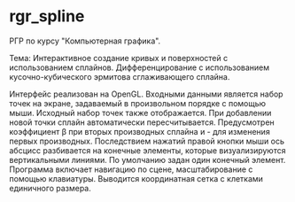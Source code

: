 rgr_spline
==========

РГР по курсу "Компьютерная графика".

Тема:
Интерактивное создание кривых и поверхностей с использованием сплайнов.
Дифференцирование с использованием кусочно-кубического эрмитова сглаживающего сплайна.

Интерфейс реализован на OpenGL.
Входными данными является набор точек на экране, задаваемый в произвольном порядке с помощью мыши. Исходный набор точек также отображается. При добавлении новой точки сплайн автоматически пересчитывается.
Предусмотрен коэффициент β при вторых производных сплайна и - для изменения первых производных. Последствием нажатий правой кнопки мыши ось абсцисс разбивается на конечные элементы, которые визуализируются вертикальными линиями. По умолчанию задан один конечный элемент. Программа включает навигацию по сцене, масштабирование с помощью клавиатуры. Выводится координатная сетка с клетками единичного размера.

